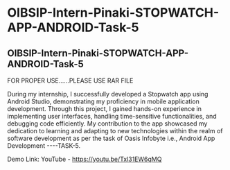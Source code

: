 # OIBSIP-Intern-Pinaki-STOPWATCH-APP-ANDROID-Task-5
OIBSIP-Intern-Pinaki-STOPWATCH-APP-ANDROID-Task-5
----
FOR PROPER USE......PLEASE USE RAR FILE

During my internship, I successfully developed a Stopwatch app using Android Studio, demonstrating my proficiency in mobile application development. Through this project, I gained hands-on experience in implementing user interfaces, handling time-sensitive functionalities, and debugging code efficiently. My contribution to the app showcased my dedication to learning and adapting to new technologies within the realm of software development as per the task of Oasis Infobyte i.e., Android App Development ----TASK-5.

Demo Link: YouTube - https://youtu.be/Txl31EW6qMQ
